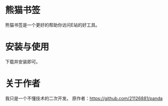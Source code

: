 # 熊猫书签
熊猫书签是一个更好的帮助你访问E站的好工具。


# 安装与使用
下载并安装即可。


# 关于作者
我只是一个不懂技术的二次开发。
原作者：https://github.com/21126881/panda
